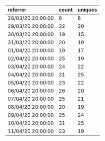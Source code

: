 | referrer          | count | uniques |
| :---------------- | :---- | :------ |
| 28/03/20 20:00:00 | 6     | 6       |
| 29/03/20 20:00:00 | 22    | 20      |
| 30/03/20 20:00:00 | 19    | 15      |
| 31/03/20 20:00:00 | 20    | 19      |
| 01/04/20 20:00:00 | 19    | 17      |
| 02/04/20 20:00:00 | 25    | 19      |
| 03/04/20 20:00:00 | 24    | 22      |
| 04/04/20 20:00:00 | 31    | 25      |
| 05/04/20 20:00:00 | 23    | 22      |
| 06/04/20 20:00:00 | 26    | 20      |
| 07/04/20 20:00:00 | 25    | 21      |
| 08/04/20 20:00:00 | 20    | 19      |
| 09/04/20 20:00:00 | 25    | 24      |
| 10/04/20 20:00:00 | 31    | 25      |
| 11/04/20 20:00:00 | 23    | 19      |